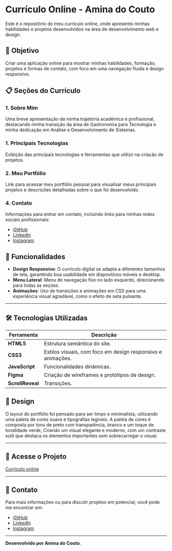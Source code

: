 # Currículo Online - Amina do Couto

Este é o repositório do meu currículo online, onde apresento minhas habilidades e projetos desenvolvidos na área de desenvolvimento web e design.

## 🎯 Objetivo

Criar uma aplicação online para mostrar minhas habilidades, formação, projetos e formas de contato, com foco em uma navegação fluida e design responsivo.

## 📋 Seções do Currículo

### 1. Sobre Mim
Uma breve apresentação da minha trajetória acadêmica e profissional, destacando minha transição da área de Gastronomia para Tecnologia e minha dedicação em Análise e Desenvolvimento de Sistemas.

### 1. Principais Tecnologias
Exibição das principais tecnologias e ferramentas que utilizo na criação de projetos.

### 2. Meu Portfólio
Link para acessar meu portfólio pessoal para visualisar meus principais projetos e descrições detalhadas sobre o que foi desenvolvido.

### 4. Contato
Informações para entrar em contato, incluindo links para minhas redes sociais profissionais:
- [GitHub](https://github.com/aminacouto)
- [LinkedIn](https://www.linkedin.com/in/amina-do-couto-11836521a)
- [Instagram](https://www.instagram.com/aminadocouto?utm_source=qr&igshid=MzNlNGNkZWQ4Mg%3D%3D)

## 🚀 Funcionalidades

- **Design Responsivo**: O currículo digital se adapta a diferentes tamanhos de tela, garantindo boa usabilidade em dispositivos móveis e desktop.
- **Menu Lateral**: Menu de navegação fixo no lado esquerdo, direcionando para todas as seções.
- **Animações**: Uso de transições e animações em CSS para uma experiência visual agradável, como o efeito de seta pulsante.

---

## 🛠 Tecnologias Utilizadas

| Ferramenta         | Descrição                                                      |
| ------------------ | -------------------------------------------------------------- |
| **HTML5**          | Estrutura semântica do site.                                    |
| **CSS3**           | Estilos visuais, com foco em design responsivo e animações.     |
| **JavaScript**     | Funcionalidades dinâmicas.
| **Figma**          | Criação de wireframes e protótipos de design.                   |
| **ScrollReveal**   | Transições.                   |

## 🎨 Design

O layout do portfólio foi pensado para ser limpo e minimalista, utilizando uma paleta de cores suave e tipografias legíveis. A paleta de cores é composta por tons de preto com transparência, branco e um toque de tonalidade verde, Criando um visual elegante e moderno, com um contraste sutil que destaca os elementos importantes sem sobrecarregar o visual.

---
## 🔗 Acesse o Projeto
[Currículo online](https://aminacouto.github.io/curriculo-aminacouto/)

---

## 📝 Contato

Para mais informações ou para discutir projetos em potencial, você pode me encontrar em:

- [GitHub](https://github.com/aminacouto)
- [LinkedIn](https://www.linkedin.com/in/amina-do-couto-11836521a)
- [Instagram](https://www.instagram.com/aminadocouto?utm_source=qr&igshid=MzNlNGNkZWQ4Mg%3D%3D)
---

**Desenvolvido por Amina do Couto**.
